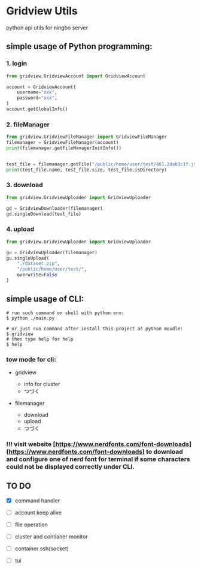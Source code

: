 # Gridview Utils
python api utils for ningbo server

## simple usage of Python programming:

### 1. login

```python
from gridview.GridviewAccount import GridviewAccount

account = GridviewAccount(
    username="xxx",
    password="xxx",
)
account.getGlobalInfo()
```

### 2. fileManager

```python
from gridview.GridviewFileManager import GridviewFileManager
filemanager = GridviewFileManager(account)
print(filemanager.getFileManagerInitInfo())


test_file = filemanager.getFile("/public/home/user/test/461.2dab3c1f.js")
print(test_file.name, test_file.size, test_file.isDirectory)
```

### 3. download

```python
from gridview.GridviewUploader import GridviewUploader

gd = GridviewDownloader(filemanager)
gd.singleDownload(test_file)
```

### 4. upload

```python
from gridview.GridviewUploader import GridviewUploader

gu = GridviewUploader(filemanager)
gu.singleUpload(
    "./dataset.zip",
    "/public/home/user/test/",
    overwrite=False
)
```

## simple usage of CLI:
```(shell)
# run such command on shell with python env:
$ python ./main.py

# or just run command after install this project as python moudle:
$ gridview
# then type help for help
$ help
```

### tow mode for cli:
- gridview
    - info for cluster
    - つづく

- filemanager
    - download
    - upload
    - つづく

### !!! visit website [https://www.nerdfonts.com/font-downloads](https://www.nerdfonts.com/font-downloads) to download and configure one of nerd font for terminal if some characters could not be displayed correctly under CLI.

## TO DO

+ [x] command handler
+ [ ] account keep alive
+ [ ] file operation
+ [ ] cluster and contianer monitor
+ [ ] container ssh(socket)
+ [ ] tui


